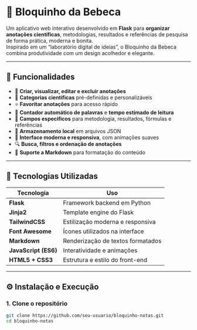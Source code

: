 # 🧪 Bloquinho da Bebeca

Um aplicativo web interativo desenvolvido em **Flask** para **organizar anotações científicas**, metodologias, resultados e referências de pesquisa de forma prática, moderna e bonita.  
Inspirado em um “laboratório digital de ideias”, o Bloquinho da Bebeca combina produtividade com um design acolhedor e elegante.

---

## 🌟 Funcionalidades

- 📝 **Criar, visualizar, editar e excluir anotações**
- 🧠 **Categorias científicas** pré-definidas e personalizáveis
- ⭐ **Favoritar anotações** para acesso rápido
- 🧮 **Contador automático de palavras** e **tempo estimado de leitura**
- 🧾 **Campos específicos** para metodologia, resultados, fórmulas e referências
- 💾 **Armazenamento local** em arquivos JSON
- 🎨 **Interface moderna e responsiva**, com animações suaves
- 🔍 **Busca, filtros e ordenação de anotações**
- 💬 **Suporte a Markdown** para formatação do conteúdo

---

## 🧩 Tecnologias Utilizadas

| Tecnologia | Uso |
|-------------|-----|
| **Flask** | Framework backend em Python |
| **Jinja2** | Template engine do Flask |
| **TailwindCSS** | Estilização moderna e responsiva |
| **Font Awesome** | Ícones utilizados na interface |
| **Markdown** | Renderização de textos formatados |
| **JavaScript (ES6)** | Interatividade e animações |
| **HTML5 + CSS3** | Estrutura e estilo do front-end |

---

## ⚙️ Instalação e Execução

### 1. Clone o repositório
```bash
git clone https://github.com/seu-usuario/bloquinho-notas.git
cd bloquinho-notas
